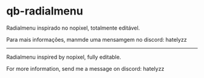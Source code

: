 # qb-radialmenu

Radialmenu inspirado no nopixel, totalmente editável.

Para mais informações, manmde uma mensamgem no discord: hatelyzz

--------------------------------------------------------------------------------------------------------------------------------------------------------

Radialmenu inspired by nopixel, fully editable.

For more information, send me a message on discord: hatelyzz
